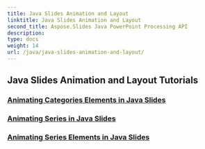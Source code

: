 ```yaml
---
title: Java Slides Animation and Layout
linktitle: Java Slides Animation and Layout
second_title: Aspose.Slides Java PowerPoint Processing API
description: 
type: docs
weight: 14
url: /java/java-slides-animation-and-layout/
---
```


## Java Slides Animation and Layout Tutorials
### [Animating Categories Elements in Java Slides](./animating-categories-elements-java-slides/)
### [Animating Series in Java Slides](./animating-series-java-slides/)
### [Animating Series Elements in Java Slides](./animating-series-elements-java-slides/)